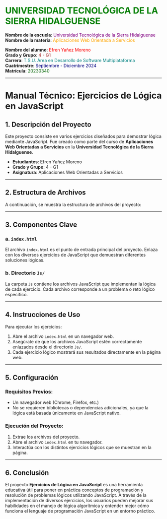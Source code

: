 # <span style="color:green;">UNIVERSIDAD TECNOLÓGICA DE LA SIERRA HIDALGUENSE</span>

**Nombre de la escuela**: <span style="color:purple;">Universidad Tecnológica de la Sierra Hidalguense</span>  
**Nombre de la materia**: <span style="color:orange;">Aplicaciones Web Orientada a Servicios</span>  

**Nombre del alumno**: <span style="color:red;">Efren Yañez Moreno</span>  
**Grado y Grupo**: <span style="color:brown;">4 - G1</span>  
**Carrera**: <span style="color:teal;">T.S.U. Área en Desarrollo de Software Multiplataforma</span>  
**Cuatrimestre**: <span style="color:navy;">Septiembre - Diciembre 2024</span>  
**Matrícula**: <span style="color:darkgreen;">20230340</span>

---
# Manual Técnico: Ejercicios de Lógica en JavaScript

## 1. Descripción del Proyecto

Este proyecto consiste en varios ejercicios diseñados para demostrar lógica mediante JavaScript. Fue creado como parte del curso de **Aplicaciones Web Orientadas a Servicios** en la **Universidad Tecnológica de la Sierra Hidalguense**.

- **Estudiantes**: Efren Yañez Moreno
- **Grado y Grupo**: 4 - G1
- **Asignatura**: Aplicaciones Web Orientadas a Servicios

---

## 2. Estructura de Archivos

A continuación, se muestra la estructura de archivos del proyecto:


---

## 3. Componentes Clave

### a. `index.html`
El archivo `index.html` es el punto de entrada principal del proyecto. Enlaza con los diversos ejercicios de JavaScript que demuestran diferentes soluciones lógicas.

### b. Directorio `Js/`
La carpeta `Js` contiene los archivos JavaScript que implementan la lógica de cada ejercicio. Cada archivo corresponde a un problema o reto lógico específico.

---

## 4. Instrucciones de Uso

Para ejecutar los ejercicios:

1. Abre el archivo `index.html` en un navegador web.
2. Asegúrate de que los archivos JavaScript estén correctamente enlazados desde el directorio `Js/`.
3. Cada ejercicio lógico mostrará sus resultados directamente en la página web.

---

## 5. Configuración

### Requisitos Previos:
- Un navegador web (Chrome, Firefox, etc.)
- No se requieren bibliotecas o dependencias adicionales, ya que la lógica está basada únicamente en JavaScript nativo.

### Ejecución del Proyecto:
1. Extrae los archivos del proyecto.
2. Abre el archivo `index.html` en tu navegador.
3. Interactúa con los distintos ejercicios lógicos que se muestran en la página.

---

## 6. Conclusión

El proyecto **Ejercicios de Lógica en JavaScript** es una herramienta educativa útil para poner en práctica conceptos de programación y resolución de problemas lógicos utilizando JavaScript. A través de la implementación de diversos ejercicios, los usuarios pueden mejorar sus habilidades en el manejo de lógica algorítmica y entender mejor cómo funciona el lenguaje de programación JavaScript en un entorno práctico.
